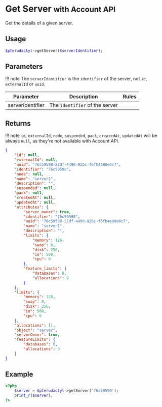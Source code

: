 # Get Server <small>with Account API</small>
Get the details of a given server.

## Usage
``` php
$pterodactyl->getServer($serverIdentifier);
```

## Parameters

!!! note
    The `serverIdentifier` is the `identifier` of the server, not `id`, `externalId` or `uuid`.

| Parameter | Description | Rules |
| - | - | - |
| serverIdentifier | The `identifier` of the server | |

## Returns

!!! note
    `id`, `externalId`, `node`, `suspended`, `pack`, `createdAt`, `updatedAt` will be always `null`, as they're not available with Account API.

``` json
{
	"id": null,
	"externalId": null,
	"uuid": "76c59598-22df-4490-92bc-f6fb4a80e0c7",
	"identifier": "76c59598",
	"node": null,
	"name": "server1",
	"description": "",
	"suspended": null,
	"pack": null,
	"createdAt": null,
	"updatedAt": null,
	"attributes": {
		"server_owner": true,
		"identifier": "76c59598",
		"uuid": "76c59598-22df-4490-92bc-f6fb4a80e0c7",
		"name": "server1",
		"description": "",
		"limits": {
			"memory": 128,
			"swap": 0,
			"disk": 256,
			"io": 500,
			"cpu": 0
		},
		"feature_limits": {
			"databases": 0,
			"allocations": 0
		}
	},
	"limits": {
		"memory": 128,
		"swap": 0,
		"disk": 256,
		"io": 500,
		"cpu": 0
	},
	"allocations": [],
	"object": "server",
	"serverOwner": true,
	"featureLimits": {
		"databases": 0,
		"allocations": 0
	}
}
```

## Example

``` php
<?php
	$server = $pterodactyl->getServer('76c59598');
	print_r($server);
?>
```